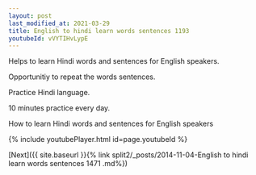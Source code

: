```yaml
---
layout: post
last_modified_at: 2021-03-29
title: English to hindi learn words sentences 1193 
youtubeId: vVYTIHvLypE
---
```

 
 
Helps to learn Hindi words and sentences for English speakers.

Opportunitiy to repeat the words sentences. 

Practice Hindi language. 
 
10 minutes practice every day. 
 
How to learn Hindi words and sentences for English speakers 
 
{% include youtubePlayer.html id=page.youtubeId %}
 
 
[Next]({{ site.baseurl }}{% link  split2/_posts/2014-11-04-English to hindi learn words sentences 1471 .md%})
 
